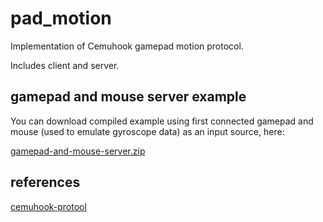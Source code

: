 # pad_motion
Implementation of Cemuhook gamepad motion protocol. 

Includes client and server.

## gamepad and mouse server example
You can download compiled example using first connected gamepad and mouse (used to emulate gyroscope data) as an input source, here:

[gamepad-and-mouse-server.zip](https://github.com/zduny/pad_motion/releases/download/v0.1.0/gamepad-and-mouse-server.zip)

## references
[cemuhook-protool](https://github.com/v1993/cemuhook-protocol)
